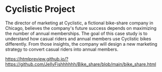 # Cyclistic Project
The director of marketing at Cyclistic, a fictional bike-share company in Chicago, believes the company's future success depends on maximizing the number of annual memberships. The goal of this case study is to understand how casual riders and annual members use Cyclistic bikes differently. From those insights, the company will design a new marketing strategy to convert casual riders into annual members.

https://htmlpreview.github.io/?https://github.com/JellyFishhhhhh/Bike_share/blob/main/bike_share.html
